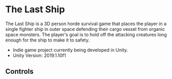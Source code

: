 # The Last Ship

The Last Ship is a 3D person horde survival game that places the player in a single fighter ship in outer space defending their cargo vessel from organic space monsters. The player's goal is to hold off the attacking creatures long enough for the ship to make it to safety. 

- Indie game project currently being developed in Unity.
- Unity Version: 2019.1.10f1

## Controls
